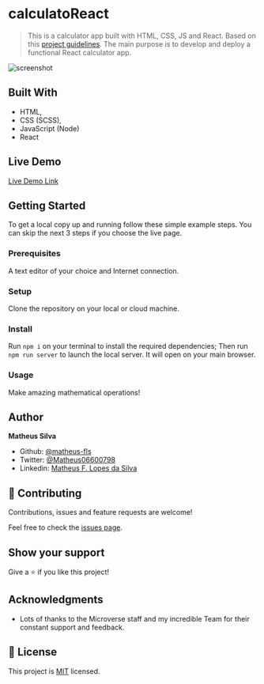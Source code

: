 # calculatoReact

> This is a calculator app built with HTML, CSS, JS and React. Based on this [project guidelines](https://github.com/microverseinc/project-react-calculator/blob/master/README.md). The main purpose is to develop and deploy a functional React calculator app.

![screenshot](https://raw.githubusercontent.com/microverseinc/project-react-calculator/master/images/calculator.png)

## Built With

- HTML,
- CSS (SCSS),
- JavaScript (Node)
- React

## Live Demo

[Live Demo Link](https://calculatoreact11.herokuapp.com/)

## Getting Started

To get a local copy up and running follow these simple example steps. You can skip the next 3 steps if you choose the live page.

### Prerequisites
  A text editor of your choice and Internet connection.
  
### Setup
  Clone the repository on your local or cloud machine.
  
### Install
  Run `npm i` on your terminal to install the required dependencies;
  Then run `npm run server` to launch the local server. It will open on your main browser.
  
### Usage
  Make amazing mathematical operations!
  
## Author

**Matheus Silva**

- Github: [@matheus-fls](https://github.com/matheus-fls)
- Twitter: [@Matheus06600798](https://twitter.com/Matheus06600798)
- Linkedin: [Matheus F. Lopes da Silva](https://www.linkedin.com/in/matheus-f-lopes-da-silva-05610a107/)

## 🤝 Contributing

Contributions, issues and feature requests are welcome!

Feel free to check the [issues page](https://github.com/matheus-fls/weather-app/issues).

## Show your support

Give a ⭐️ if you like this project!

## Acknowledgments

- Lots of thanks to the Microverse staff and my incredible Team for their constant support and feedback.

## 📝 License

This project is [MIT](lic.url) licensed.
